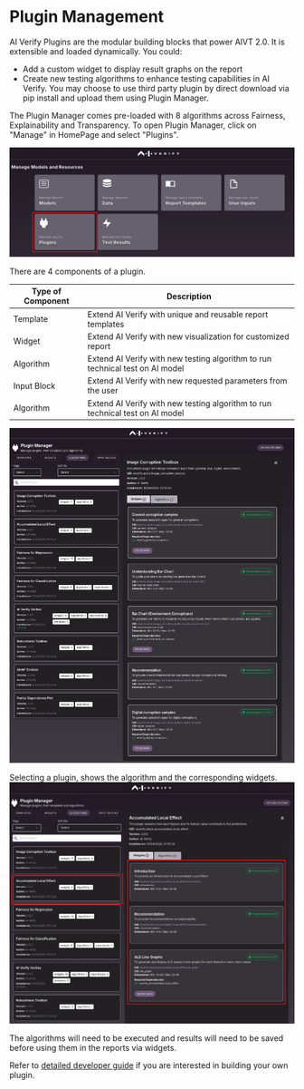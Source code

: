 # Plugin Management

AI Verify Plugins are the modular building blocks that power AIVT 2.0. It is extensible and loaded dynamically. You could:
-	Add a custom widget to display result graphs on the report
-	Create new testing algorithms to enhance testing capabilities in AI Verify. You may choose to use third party plugin by direct download via pip install and upload them using Plugin Manager.

The Plugin Manager comes pre-loaded with 8 algorithms across Fairness, Explainability and Transparency. To open Plugin Manager, click on "Manage" in HomePage and select "Plugins".

![aivf2-0-select-plugin](../res/detailed-guide/select-plugin.png)

There are 4 components of a plugin.

| Type of Component | Description |
|------------------|-------------|
| Template | Extend AI Verify with unique and reusable report templates |
| Widget | Extend AI Verify with new visualization for customized report |
| Algorithm | Extend AI Verify with new testing algorithm to run technical test on AI model |
| Input Block | Extend AI Verify with new requested parameters from the user |
| Algorithm | Extend AI Verify with new testing algorithm to run technical test on AI model |

![aivf2-0-plugin-manager](../res/detailed-guide/plugin-manager.png)


Selecting a plugin, shows the algorithm and the corresponding widgets.
![aivf2-0-plugin-ale](../res/detailed-guide/plugin-ale.png)

The algorithms will need to be executed and results will need to be saved before using them in the reports via widgets.

Refer to [detailed developer guide](https:/aiverify-foundation.github.io/aiverify-developer-tools/guided_example/introduction_to_plugins/) if you are interested in building your own plugin. 
